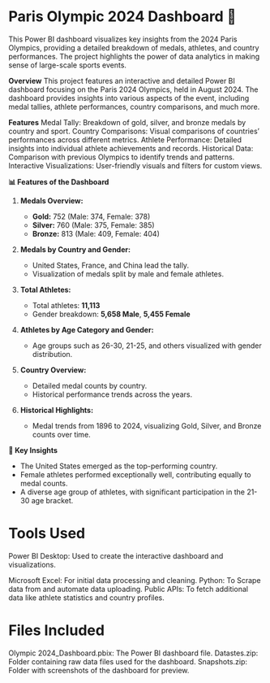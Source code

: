 # Paris Olympic 2024 Dashboard 🏅

This Power BI dashboard visualizes key insights from the 2024 Paris Olympics, providing a detailed breakdown of medals, athletes, and country performances. The project highlights the power of data analytics in making sense of large-scale sports events.

**Overview**
This project features an interactive and detailed Power BI dashboard focusing on the Paris 2024 Olympics, held in August 2024. The dashboard provides insights into various aspects of the event, including medal tallies, athlete performances, country comparisons, and much more.

**Features**
Medal Tally: Breakdown of gold, silver, and bronze medals by country and sport.
Country Comparisons: Visual comparisons of countries’ performances across different metrics.
Athlete Performance: Detailed insights into individual athlete achievements and records.
Historical Data: Comparison with previous Olympics to identify trends and patterns.
Interactive Visualizations: User-friendly visuals and filters for custom views.

**📊 Features of the Dashboard**

1. **Medals Overview:**
   - **Gold:** 752 (Male: 374, Female: 378)
   - **Silver:** 760 (Male: 375, Female: 385)
   - **Bronze:** 813 (Male: 409, Female: 404)

2. **Medals by Country and Gender:**
   - United States, France, and China lead the tally.
   - Visualization of medals split by male and female athletes.

3. **Total Athletes:**
   - Total athletes: **11,113**
   - Gender breakdown: **5,658 Male**, **5,455 Female**

4. **Athletes by Age Category and Gender:**
   - Age groups such as 26-30, 21-25, and others visualized with gender distribution.

5. **Country Overview:**
   - Detailed medal counts by country.
   - Historical performance trends across the years.

6. **Historical Highlights:**
   - Medal trends from 1896 to 2024, visualizing Gold, Silver, and Bronze counts over time.

**🎯 Key Insights**

- The United States emerged as the top-performing country.
- Female athletes performed exceptionally well, contributing equally to medal counts.
- A diverse age group of athletes, with significant participation in the 21-30 age bracket.

# **Tools Used**
Power BI Desktop: Used to create the interactive dashboard and visualizations.

Microsoft Excel: For initial data processing and cleaning.
Python: To Scrape data from and automate data uploading.
Public APIs: To fetch additional data like athlete statistics and country profiles.

# **Files Included**
Olympic 2024_Dashboard.pbix: The Power BI dashboard file.
Datastes.zip: Folder containing raw data files used for the dashboard.
Snapshots.zip: Folder with screenshots of the dashboard for preview.
